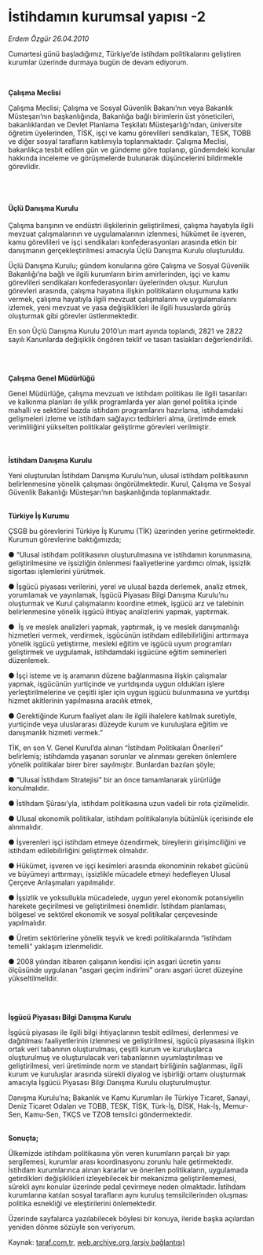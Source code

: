 # İstihdamın kurumsal yapısı -2

*Erdem Özgür 26.04.2010*

<div class="yazi"><p>Cumartesi günü başladığımız, Türkiye’de istihdam politikalarını geliştiren kurumlar üzerinde durmaya bugün de devam ediyorum. </p>
<p><b> </b></p>
<p><b>Çalışma Meclisi</b></p>
<p>Çalışma Meclisi; Çalışma ve Sosyal Güvenlik Bakanı’nın veya Bakanlık Müsteşarı’nın başkanlığında, Bakanlığa bağlı birimlerin üst yöneticileri, bakanlıklardan ve Devlet Planlama Teşkilatı Müsteşarlığı’ndan, üniversite öğretim üyelerinden, TİSK, işçi ve kamu görevlileri sendikaları, TESK, TOBB ve diğer sosyal tarafların katılımıyla toplanmaktadır. Çalışma Meclisi, bakanlıkça tesbit edilen gün ve gündeme göre toplanıp, gündemdeki konular hakkında inceleme ve görüşmelerde bulunarak düşüncelerini bildirmekle görevlidir. </p>
<p><b> </b></p>
<h4><br/>Üçlü Danışma Kurulu</h4>
<p>Çalışma barışının ve endüstri ilişkilerinin geliştirilmesi, çalışma hayatıyla ilgili mevzuat çalışmalarının ve uygulamalarının izlenmesi, hükümet ile işveren, kamu görevlileri ve işçi sendikaları konfederasyonları arasında etkin bir danışmanın gerçekleştirilmesi amacıyla Üçlü Danışma Kurulu oluşturuldu.</p>
<p>Üçlü Danışma Kurulu; gündem konularına göre Çalışma ve Sosyal Güvenlik Bakanlığı’na bağlı ve ilgili kurumların birim amirlerinden, işçi ve kamu görevlileri sendikaları konfederasyonları üyelerinden oluşur. Kurulun görevleri arasında, çalışma hayatına ilişkin politikaların oluşumuna katkı vermek, çalışma hayatıyla ilgili mevzuat çalışmalarını ve uygulamalarını izlemek, yeni mevzuat ve yasa değişiklikleri ile ilgili hususlarda görüş oluşturmak gibi görevler üstlenmektedir.</p>
<p>En son Üçlü Danışma Kurulu 2010’un mart ayında toplandı, 2821 ve 2822 sayılı Kanunlarda değişiklik öngören teklif ve tasarı taslakları değerlendirildi.</p>
<p><b> </b></p>
<p><b><br/>Çalışma Genel Müdürlüğü</b></p>
<p>Genel Müdürlüğe, çalışma mevzuatı ve istihdam politikası ile ilgili tasarıları ve kalkınma planları ile yıllık programlarda yer alan genel politika içinde mahalli ve sektörel bazda istihdam programlarını hazırlama, istihdamdaki gelişmeleri izleme ve istihdam sağlayıcı tedbirleri alma, üretimde emek verimliliğini yükselten politikalar geliştirme görevleri verilmiştir. <br/><br/><br/><br/><b>İstihdam Danışma Kurulu</b></p>
<p>Yeni oluşturulan İstihdam Danışma Kurulu’nun, ulusal istihdam politikasının belirlenmesine yönelik çalışması öngörülmektedir. Kurul, Çalışma ve Sosyal Güvenlik Bakanlığı Müsteşarı’nın başkanlığında toplanmaktadır.</p>
<p><b><br/>Türkiye İş Kurumu</b></p>
<p>ÇSGB bu görevlerini Türkiye İş Kurumu (TİK) üzerinden yerine getirmektedir. Kurumun görevlerine baktığımızda;</p>
<p>● “Ulusal istihdam politikasının oluşturulmasına ve istihdamın korunmasına, geliştirilmesine ve işsizliğin önlenmesi faaliyetlerine yardımcı olmak, işsizlik sigortası işlemlerini yürütmek.</p>
<p>● İşgücü piyasası verilerini, yerel ve ulusal bazda derlemek, analiz etmek, yorumlamak ve yayınlamak, İşgücü Piyasası Bilgi Danışma Kurulu’nu oluşturmak ve Kurul çalışmalarını koordine etmek, işgücü arz ve talebinin belirlenmesine yönelik işgücü ihtiyaç analizlerini yapmak, yaptırmak.</p>
<p>●  İş ve meslek analizleri yapmak, yaptırmak, iş ve meslek danışmanlığı hizmetleri vermek, verdirmek, işgücünün istihdam edilebilirliğini arttırmaya yönelik işgücü yetiştirme, mesleki eğitim ve işgücü uyum programları geliştirmek ve uygulamak, istihdamdaki işgücüne eğitim seminerleri düzenlemek.</p>
<p>● İşçi isteme ve iş aramanın düzene bağlanmasına ilişkin çalışmalar yapmak, işgücünün yurtiçinde ve yurtdışında uygun oldukları işlere yerleştirilmelerine ve çeşitli işler için uygun işgücü bulunmasına ve yurtdışı hizmet akitlerinin yapılmasına aracılık etmek, </p>
<p>● Gerektiğinde Kurum faaliyet alanı ile ilgili ihalelere katılmak suretiyle, yurtiçinde veya uluslararası düzeyde kurum ve kuruluşlara eğitim ve danışmanlık hizmeti vermek.”</p>
<p>TİK, en son V. Genel Kurul’da alınan “İstihdam Politikaları Önerileri” belirlemiş; istihdamda yaşanan sorunlar ve alınması gereken önlemlere yönelik politikalar birer birer sayılmıştır. Bunlardan bazıları şöyle;</p>
<p>● “Ulusal İstihdam Stratejisi” bir an önce tamamlanarak yürürlüğe konulmalıdır. </p>
<p>● İstihdam Şûrası’yla, istihdam politikasına uzun vadeli bir rota çizilmelidir.</p>
<p>● Ulusal ekonomik politikalar, istihdam politikalarıyla bütünlük içerisinde ele alınmalıdır. </p>
<p>● İşverenleri işçi istihdam etmeye özendirmek, bireylerin girişimciliğini ve istihdam edilebilirliğini geliştirmek olmalıdır.</p>
<p>● Hükümet, işveren ve işçi kesimleri arasında ekonominin rekabet gücünü ve büyümeyi arttırmayı, işsizlikle mücadele etmeyi hedefleyen Ulusal Çerçeve Anlaşmaları yapılmalıdır.</p>
<p>● İşsizlik ve yoksullukla mücadelede, uygun yerel ekonomik potansiyelin harekete geçirilmesi ve geliştirilmesi önemlidir. İstihdam planlaması, bölgesel ve sektörel ekonomik ve sosyal politikalar çerçevesinde yapılmalıdır.</p>
<p>● Üretim sektörlerine yönelik teşvik ve kredi politikalarında “istihdam temelli” yaklaşım izlenmelidir. </p>
<p>● 2008 yılından itibaren çalışanın kendisi için asgari ücretin yarısı ölçüsünde uygulanan “asgari geçim indirimi” oranı asgari ücret düzeyine yükseltilmelidir.</p>
<p><b> </b></p>
<p><b><br/>İşgücü Piyasası Bilgi Danışma Kurulu</b></p>
<p>İşgücü piyasası ile ilgili bilgi ihtiyaçlarının tesbit edilmesi, derlenmesi ve dağıtılması faaliyetlerinin izlenmesi ve geliştirilmesi, işgücü piyasasına ilişkin ortak veri tabanının oluşturulması, çeşitli kurum ve kuruluşlarca oluşturulmuş ve oluşturulacak veri tabanlarının uyumlaştırılması ve geliştirilmesi, veri üretiminde norm ve standart birliğinin sağlanması, ilgili kurum ve kuruluşlar arasında sürekli diyalog ve işbirliği ortamı oluşturmak amacıyla İşgücü Piyasası Bilgi Danışma Kurulu oluşturulmuştur.</p>
<p>Danışma Kurulu’na; Bakanlık ve Kamu Kurumları ile Türkiye Ticaret, Sanayi, Deniz Ticaret Odaları ve TOBB, TESK, TİSK, Türk-İş, DİSK, Hak-İş, Memur-Sen, Kamu-Sen, TKÇS ve TZOB temsilci göndermektedir. </p>
<p><b><br/>Sonuçta;</b></p>
<p>Ülkemizde istihdam politikasına yön veren kurumların parçalı bir yapı sergilemesi, kurumlar arası koordinasyonu zorunlu hale getirmektedir. İstihdam kurumlarınca alınan kararlar ve önerilen politikaların, uygulamada getirdikleri değişiklikleri izleyebilecek bir mekanizma geliştirilememesi, sürekli aynı konular üzerinde pedal çevirmeye neden olmaktadır. İstihdam kurumlarına katılan sosyal tarafların aynı kuruluş temsilcilerinden oluşması politika esnekliği ve eleştirilerini önlemektedir.</p>
<p>Üzerinde sayfalarca yazılabilecek böylesi bir konuya, ileride başka açılardan yeniden dönme sözüyle son veriyorum.</p></div>

Kaynak: [taraf.com.tr](http://www.taraf.com.tr:80/makale/11040.htm), [web.archive.org (arşiv bağlantısı)](http://web.archive.org/web/20100429180648/http://www.taraf.com.tr:80/makale/11040.htm)
